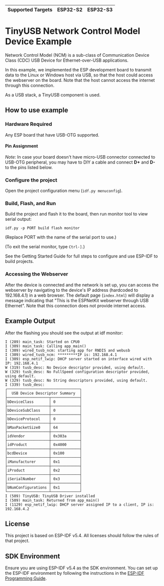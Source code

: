 | Supported Targets | ESP32-S2 | ESP32-S3 |
| ----------------- | -------- | -------- |

# TinyUSB Network Control Model Device Example

Network Control Model (NCM) is a sub-class of Communication Device Class (CDC) USB Device for Ethernet-over-USB applications.

In this example, we implemented the ESP development board to transmit data to the Linux or Windows host via USB, so that the host could access the webserver on the board. Note that the host cannot access the internet through this connection.

As a USB stack, a TinyUSB component is used.

## How to use example

### Hardware Required

Any ESP board that have USB-OTG supported.

#### Pin Assignment

_Note:_ In case your board doesn't have micro-USB connector connected to USB-OTG peripheral, you may have to DIY a cable and connect **D+** and **D-** to the pins listed below.

### Configure the project

Open the project configuration menu (`idf.py menuconfig`).

### Build, Flash, and Run

Build the project and flash it to the board, then run monitor tool to view serial output:

```
idf.py -p PORT build flash monitor
```

(Replace PORT with the name of the serial port to use.)

(To exit the serial monitor, type ``Ctrl-]``.)

See the Getting Started Guide for full steps to configure and use ESP-IDF to build projects.

### Accessing the Webserver

After the device is connected and the network is set up, you can access the webserver by navigating to the device's IP address (hardcoded to 192.168.4.1) in a web browser. The default page (`index.html`) will display a message indicating that "This is the ESPNetKit webserver through USB Ethernet". Note that this connection does not provide internet access.

## Example Output

After the flashing you should see the output at idf monitor:

```
I (289) main_task: Started on CPU0
I (309) main_task: Calling app_main()
I (309) wired_tusb_ncm: starting app for RNDIS and webusb
I (309) wired_tusb_ncm: *********IP is: 192.168.4.1
I (309) esp_netif_lwip: DHCP server started on interface wired with IP: 192.168.4.1
W (319) tusb_desc: No Device descriptor provided, using default.
W (329) tusb_desc: No FullSpeed configuration descriptor provided, using default.
W (329) tusb_desc: No String descriptors provided, using default.
I (339) tusb_desc:
┌─────────────────────────────────┐
│  USB Device Descriptor Summary  │
├───────────────────┬─────────────┤
│bDeviceClass       │ 0           │
├───────────────────┼─────────────┤
│bDeviceSubClass    │ 0           │
├───────────────────┼─────────────┤
│bDeviceProtocol    │ 0           │
├───────────────────┼─────────────┤
│bMaxPacketSize0    │ 64          │
├───────────────────┼─────────────┤
│idVendor           │ 0x303a      │
├───────────────────┼─────────────┤
│idProduct          │ 0x4000      │
├───────────────────┼─────────────┤
│bcdDevice          │ 0x100       │
├───────────────────┼─────────────┤
│iManufacturer      │ 0x1         │
├───────────────────┼─────────────┤
│iProduct           │ 0x2         │
├───────────────────┼─────────────┤
│iSerialNumber      │ 0x3         │
├───────────────────┼─────────────┤
│bNumConfigurations │ 0x1         │
└───────────────────┴─────────────┘
I (509) TinyUSB: TinyUSB Driver installed
I (509) main_task: Returned from app_main()
I (1129) esp_netif_lwip: DHCP server assigned IP to a client, IP is: 192.168.4.2
```

## License

This project is based on ESP-IDF v5.4. All licenses should follow the rules of that project.

## SDK Environment

Ensure you are using ESP-IDF v5.4 as the SDK environment. You can set up the ESP-IDF environment by following the instructions in the [ESP-IDF Programming Guide](https://docs.espressif.com/projects/esp-idf/en/v5.4/esp32/get-started/index.html).
